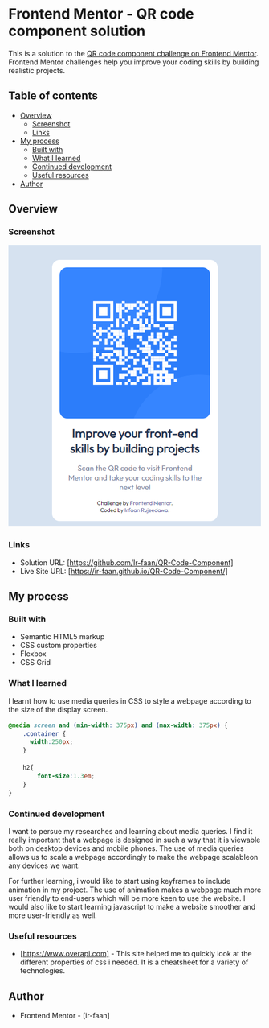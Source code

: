 # Frontend Mentor - QR code component solution

This is a solution to the [QR code component challenge on Frontend Mentor](https://www.frontendmentor.io/challenges/qr-code-component-iux_sIO_H). Frontend Mentor challenges help you improve your coding skills by building realistic projects. 

## Table of contents

- [Overview](#overview)
  - [Screenshot](#screenshot)
  - [Links](#links)
- [My process](#my-process)
  - [Built with](#built-with)
  - [What I learned](#what-i-learned)
  - [Continued development](#continued-development)
  - [Useful resources](#useful-resources)
- [Author](#author)


## Overview


### Screenshot

![](./images/screenshot.png)


### Links

- Solution URL: [https://github.com/Ir-faan/QR-Code-Component]
- Live Site URL: [https://ir-faan.github.io/QR-Code-Component/]

## My process

### Built with

- Semantic HTML5 markup
- CSS custom properties
- Flexbox
- CSS Grid


### What I learned

I learnt how to use media queries in CSS to style a webpage according to the size of the display screen.

```css
@media screen and (min-width: 375px) and (max-width: 375px) {
    .container {
      width:250px;
    }

    h2{
        font-size:1.3em;
    }
}
```

### Continued development

I want to persue my researches and learning about media queries. I find it really important that a webpage is designed in such a way that it is viewable both on desktop devices and mobile phones. The use of media queries allows us to scale a webpage accordingly to make the webpage scalableon any devices we want.

For further learning, i would like to start using keyframes to include animation in my project. The use of animation makes a webpage much more user friendly to end-users which will be more keen to use the website. I would also like to start learning javascript to make a website smoother and more user-friendly as well.

### Useful resources

- [https://www.overapi.com] - This site helped me to quickly look at the different properties of css i needed. It is a cheatsheet for a variety of technologies.

## Author

- Frontend Mentor - [ir-faan]

